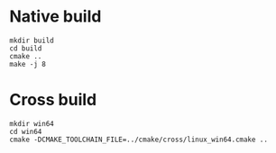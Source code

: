 # Native build

```{bash}
mkdir build
cd build
cmake ..
make -j 8
```

# Cross build

```{bash}
mkdir win64
cd win64
cmake -DCMAKE_TOOLCHAIN_FILE=../cmake/cross/linux_win64.cmake ..
```
